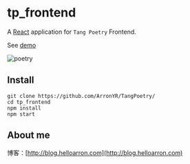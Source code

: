 # tp_frontend

A [React](http://reactjs.org) application for `Tang Poetry` Frontend.

See [demo](http://tpf.helloarron.com/)

![poetry](http://7xrgqs.com1.z0.glb.clouddn.com/poetry.gif)

## Install
```
git clone https://github.com/ArronYR/TangPoetry/
cd tp_frontend
npm install
npm start
```

## About me

博客：[http://blog.helloarron.com](http://blog.helloarron.com)